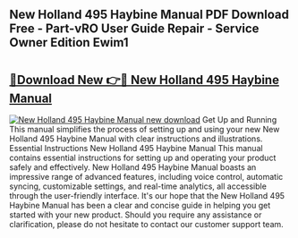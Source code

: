 ## New Holland 495 Haybine Manual PDF Download Free - Part-vRO User Guide Repair - Service Owner Edition Ewim1

# <h2><a href="http://bc89959.oget.top/?id=New+Holland+495+Haybine+Manual">🔗Download New 👉🔴 New Holland 495 Haybine Manual</a></h2>

[![New Holland 495 Haybine Manual new download](https://i.imgur.com/5g1atiW.png)](http://bc89959.oget.top/?id=New+Holland+495+Haybine+Manual)
Get Up and Running This manual simplifies the process of setting up and using your new New Holland 495 Haybine Manual with clear instructions and illustrations. Essential Instructions New Holland 495 Haybine Manual This manual contains essential instructions for setting up and operating your product safely and effectively. New Holland 495 Haybine Manual boasts an impressive range of advanced features, including voice control, automatic syncing, customizable settings, and real-time analytics, all accessible through the user-friendly interface. It's our hope that the New Holland 495 Haybine Manual has been a clear and concise guide in helping you get started with your new product. Should you require any assistance or clarification, please do not hesitate to contact our customer support team.
